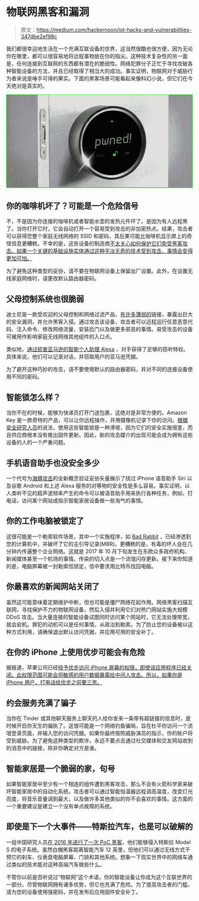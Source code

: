 # 物联网黑客和漏洞

> 原文：<https://medium.com/hackernoon/iot-hacks-and-vulnerabilities-347dbe2ef98c>

我们都很幸运地生活在一个充满互联设备的世界，这当然很酷也很方便，因为无论你在哪里，都可以很容易地将远程事物放在你的指尖。这种技术复杂性的另一面是，任何连接到互联网的东西都有潜在的脆弱性。网络犯罪分子正忙于寻找攻破各种智能设备的方法，并且已经取得了相当大的成功。事实证明，物联网对于威胁行为者来说是唾手可得的果实。下面的黑客场景可能看起来像科幻小说，但它们在今天绝对是真实的。

![](img/efdb645e1cb4f9e6ecca2cc8a9d96d0b.png)

## **你的咖啡机坏了？可能是一个危险信号**

不，不是因为你连接的咖啡机或者智能水壶的发热元件坏了。是因为有人远程黑了。当你打开它时，它会自动打开一个容易受到攻击的非加密热点。结果，攻击者可以获得您整个家庭无线网络的 SSID 和密码，其后果可能比咖啡机显示屏上的奇怪信息更糟糕。不幸的是，这些设备的制造商[不太关心如何保护它们免受黑客攻击。如果一个关键的基础设施实体通过这种平淡无奇的技术受到攻击，事情会变得更加可怕。](https://securityaffairs.co/wordpress/41857/hacking/coffee-machines-hacking.html)

为了避免这种类型的妥协，请不要在物联网设备上保留出厂设置。此外，在设置无线家庭网络时，请更改默认路由器密码。

## **父母控制系统也很脆弱**

迪士尼是一款受欢迎的父母控制和网络过滤产品，[有许多薄弱的](https://threatpost.com/popular-circle-with-disney-parental-control-system-riddled-with-23-vulnerabilities/128711/)链接，暴露出巨大的安全漏洞，并允许黑客入侵。通过攻击该设备，攻击者可以远程运行任意恶意代码、注入命令、修改网络流量、安装后门以及做更多邪恶的事情。易受攻击的设备可被用作影响家庭无线网络其他组件的入口点。

类似地，[通过损害亚马逊的智能个人助理 Alexa](https://www.infosecurity-magazine.com/news/alexa-hack-allows-continuous/) ，对手获得了足够的窃听特权。具体来说，他们可以记录对话，并窃取用户的亚马逊凭据。

为了避开这种巧妙的攻击，请不要使用默认的路由器密码，并对不同的连接设备使用不同的密码。

## **智能锁怎么样？**

当你不在的时候，能够为快递员打开门送包裹，这绝对是非常方便的。Amazon Key 是一款奇特的产品，可以让你远程操作，并用摄像机记录下你的访问。[根据安全研究人员](https://blog.malwarebytes.com/security-world/2017/10/please-dont-buy-this-smart-locks/)的说法，使用这些智能锁是一种滑坡，因为它们的安全实施很差，而且供应商根本没有推出固件更新。因此，新的攻击媒介的出现可能会成为拥有这些设备的人的一个严重问题。

## **手机语音助手也没安全多少**

一个代号为[海豚攻击](https://www.voicebot.ai/2017/09/06/siri-google-assistant-alexa-hacked-high-frequency-dolphin-attack/)的全新概念验证妥协矢量展示了绕过 iPhone 语音助手 Siri 以及谷歌 Android 和上述 Alexa 服务的对等物的安全性是多么容易。事实证明，以人类听不见的超声波频率产生的命令可以被语音助手用来执行各种任务，例如，打电话，访问某个网站或指示智能家居设备做一些淘气的事情。

## **你的工作电脑被锁定了**

这很可能是一个勒索软件场景，其中一个实施程序，如 [Bad Rabbit](https://blog.malwarebytes.com/cybercrime/2017/10/badrabbit-ransomware-strikes-eastern-europe/) ，已经渗透到您的计算机中，并破坏了它的主引导记录(MBR)。更糟糕的是，有毒的坏人会在几分钟内传遍整个企业网络。这就是 2017 年 10 月下旬发生在东欧众多政府机构、新闻媒体甚至一个机场的事情。传染的切入点是一个流氓闪存更新。接下来你知道的是，电脑屏幕被一封勒索信锁定，信中要求用比特币找回电脑。

## **你最喜欢的新闻网站关闭了**

虽然这可能意味着定期维护中断，但也可能是僵尸网络在起作用。网络黑客扫描互联网，寻找保护不力的物联网设备，然后入侵并利用它们对热门网站实施大规模 DDoS 攻击。当大量连接的智能设备试图同时访问某个网站时，它无法处理带宽，就会宕机。罪犯的动机可以是任何事情，从政治到勒索。为了防止您的设备被以这种方式利用，请确保退出默认访问凭据，并应用可用的安全补丁。

## **在你的 iPhone 上使用优步可能会有危险**

据报道，苹果公司已经[授予优步访问 iPhone 屏幕的权限，即使该应用程序已经关闭。此权限范围可能会将敏感的用户数据暴露给中间人攻击。所以，如果你是 iPhone 用户，打电话给优步之前要三思。](https://www.independent.co.uk/life-style/gadgets-and-tech/apple-uber-unprecedented-access-iphones-cybersecurity-expert-will-strafach-a7987586.html)

## **约会服务充满了骗子**

当你在 Tinder 或其他聊天服务上聊天的人给你发来一条带有超链接的信息时，是时候开启你天生的偏执了。这很可能是一个网络钓鱼骗局，旨在杜平你访问一个流氓登录页面，并输入您的访问凭据。如果你最终按照威胁演员的指示，你的帐户将受到威胁。为了避免这种类型的欺诈，永远不要点击通过社交媒体和交友网站收到的消息中的链接，除非你确定对方是谁。

## **智能家居是一个脆弱的家，句号**

如果智能家居中至少有一个相连的组件遭到黑客攻击，那么不会有火箭科学家来破坏智能家居中的自动化系统。攻击者可以通过智能恒温器远程调高温度，改变灯光亮度，将音乐音量调到最大，以及做许多其他类似的你不会喜欢的事情。这方面的一个重要建议是建立一个没有单点故障的系统。

## **即使是下一个大事件——特斯拉汽车，也是可以破解的**

一组中国研究人员[在 2016 年进行了一次 PoC 黑客](https://www.theguardian.com/technology/2016/sep/20/tesla-model-s-chinese-hack-remote-control-brakes)，他们能够侵入特斯拉 Model S 的电子系统。虽然白帽黑客距离智能汽车 12 英里，但他们可以通过无线方式干预它的刹车、仪表盘电脑屏幕、门锁和其他系统。想象一下现实世界中的网络车通过类似的技术能对这种高端汽车做些什么。

不管你以前是否听说过“物联网”这个术语，你的智能设备让你成为这个互联世界的一部分。尽管物联网拥有诸多优势，但它也充满了危险。为了提高攻击者的门槛，请为您的设备使用强密码，并在发布后应用固件安全补丁。